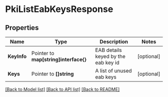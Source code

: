 # PkiListEabKeysResponse


## Properties

Name | Type | Description | Notes
------------ | ------------- | ------------- | -------------
**KeyInfo** | Pointer to **map[string]interface{}** | EAB details keyed by the eab key id | [optional] 
**Keys** | Pointer to **[]string** | A list of unused eab keys | [optional] 





[[Back to Model list]](../README.md#documentation-for-models) [[Back to API list]](../README.md#documentation-for-api-endpoints) [[Back to README]](../README.md)


